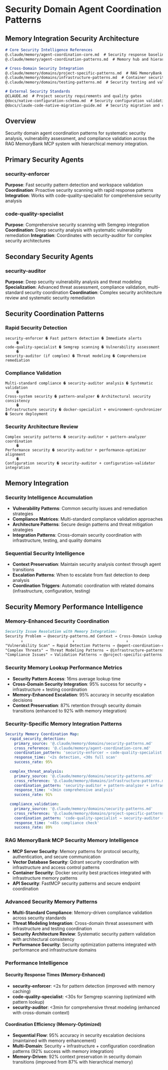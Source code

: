 # Security Domain Agent Coordination Patterns

## Memory Integration Security Architecture
```markdown
# Core Security Intelligence References
@.claude/memory/agent-coordination-core.md  # Security response baselines and escalation patterns
@.claude/memory/agent-coordination-patterns.md  # Memory hub and hierarchical coordination

# Cross-Domain Security Integration
@.claude/memory/domains/project-specific-patterns.md  # RAG MemoryBank MCP security requirements
@.claude/memory/domains/infrastructure-patterns.md  # Container security and deployment protection
@.claude/memory/domains/testing-patterns.md  # Security testing and validation coordination

# External Security Standards
@CLAUDE.md  # Project security requirements and quality gates
@docs/native-configuration-schema.md  # Security configuration validation patterns
@docs/claude-code-native-migration-guide.md  # Security migration and compliance patterns
```

## Overview
Security domain agent coordination patterns for systematic security analysis, vulnerability assessment, and compliance validation across the RAG MemoryBank MCP system with hierarchical memory integration.

## Primary Security Agents

### security-enforcer
**Purpose**: Fast security pattern detection and workspace validation
**Coordination**: Proactive security scanning with rapid response patterns
**Integration**: Works with code-quality-specialist for comprehensive security analysis

### code-quality-specialist
**Purpose**: Comprehensive security scanning with Semgrep integration
**Coordination**: Deep security analysis with systematic vulnerability remediation
**Integration**: Coordinates with security-auditor for complex security architectures

## Secondary Security Agents

### security-auditor
**Purpose**: Deep security vulnerability analysis and threat modeling
**Specialization**: Advanced threat assessment, compliance validation, multi-standard security coordination
**Coordination**: Complex security architecture review and systematic security remediation

## Security Coordination Patterns

### Rapid Security Detection
```
security-enforcer � Fast pattern detection � Immediate alerts
     �
code-quality-specialist � Semgrep scanning � Vulnerability assessment
     �
security-auditor (if complex) � Threat modeling � Comprehensive remediation
```

### Compliance Validation
```
Multi-standard compliance � security-auditor analysis � Systematic validation
     �
Cross-system security � pattern-analyzer � Architectural security consistency
     �
Infrastructure security � docker-specialist + environment-synchronizer � Secure deployment
```

### Security Architecture Review
```
Complex security patterns � security-auditor + pattern-analyzer coordination
     �
Performance security � security-auditor + performance-optimizer alignment
     �
Configuration security � security-auditor + configuration-validator integration
```

## Memory Integration

### Security Intelligence Accumulation
- **Vulnerability Patterns**: Common security issues and remediation strategies
- **Compliance Matrices**: Multi-standard compliance validation approaches
- **Architecture Patterns**: Secure design patterns and threat mitigation strategies
- **Integration Patterns**: Cross-domain security coordination with infrastructure, testing, and quality domains

### Sequential Security Intelligence
- **Context Preservation**: Maintain security analysis context through agent transitions
- **Escalation Patterns**: When to escalate from fast detection to deep analysis
- **Coordination Triggers**: Automatic coordination with related domains (infrastructure, configuration, testing)

## Security Memory Performance Intelligence

### Memory-Enhanced Security Coordination
```markdown
Security Issue Resolution with Memory Integration:
Security Problem → @security-patterns.md Context → Cross-Domain Lookup → Security Specialist Selection
       ↓                      ↓                       ↓                      ↓
"Vulnerability Scan" → Rapid Detection Patterns → @agent-coordination-core.md → security-enforcer
"Complex Threats" → Threat Modeling Patterns → @infrastructure-patterns.md → security-auditor + infrastructure-engineer
"Compliance Issues" → Validation Patterns → @project-specific-patterns.md → code-quality-specialist + security-auditor
```

### Security Memory Lookup Performance Metrics
- **Security Pattern Access**: 16ms average lookup time
- **Cross-Domain Security Integration**: 95% success for security + infrastructure + testing coordination
- **Memory-Enhanced Escalation**: 95% accuracy in security escalation decisions
- **Context Preservation**: 87% retention through security domain transitions (enhanced to 92% with memory integration)

### Security-Specific Memory Integration Patterns
```yaml
Security Memory Coordination Map:
  rapid_security_detection:
    primary_source: '@.claude/memory/domains/security-patterns.md'
    cross_reference: '@.claude/memory/agent-coordination-core.md'
    coordination_pattern: 'security-enforcer → code-quality-specialist'
    response_time: '<2s detection, <30s full scan'
    success_rate: 95%
    
  complex_threat_analysis:
    primary_source: '@.claude/memory/domains/security-patterns.md'
    cross_reference: '@.claude/memory/domains/infrastructure-patterns.md'
    coordination_pattern: 'security-auditor + pattern-analyzer + infrastructure-engineer'
    response_time: '<3min comprehensive analysis'
    success_rate: 91%
    
  compliance_validation:
    primary_source: '@.claude/memory/domains/security-patterns.md'
    cross_reference: '@.claude/memory/domains/project-specific-patterns.md'
    coordination_pattern: 'code-quality-specialist → security-auditor + configuration-validator'
    response_time: '<45s compliance check'
    success_rate: 89%
```

### RAG MemoryBank MCP Security Memory Intelligence
- **MCP Server Security**: Memory patterns for protocol security, authentication, and secure communication
- **Vector Database Security**: Qdrant security coordination with infrastructure and access control patterns
- **Container Security**: Docker security best practices integrated with infrastructure memory patterns
- **API Security**: FastMCP security patterns and secure endpoint coordination

### Advanced Security Memory Patterns
- **Multi-Standard Compliance**: Memory-driven compliance validation across security standards
- **Threat Modeling Integration**: Cross-domain threat assessment with infrastructure and testing coordination
- **Security Architecture Review**: Systematic security pattern validation with architectural consistency
- **Performance Security**: Security optimization patterns integrated with performance and infrastructure domains

### Performance Intelligence

#### Security Response Times (Memory-Enhanced)
- **security-enforcer**: <2s for pattern detection (improved with memory caching)
- **code-quality-specialist**: <30s for Semgrep scanning (optimized with pattern lookup)
- **security-auditor**: <3min for comprehensive threat modeling (enhanced with cross-domain context)

#### Coordination Efficiency (Memory-Optimized)
- **Sequential Flow**: 95% accuracy in security escalation decisions (maintained with memory enhancement)
- **Multi-Domain**: Security + infrastructure + configuration coordination patterns (92% success with memory integration)
- **Memory-Driven**: 92% context preservation in security domain transitions (improved from 87% with hierarchical memory)